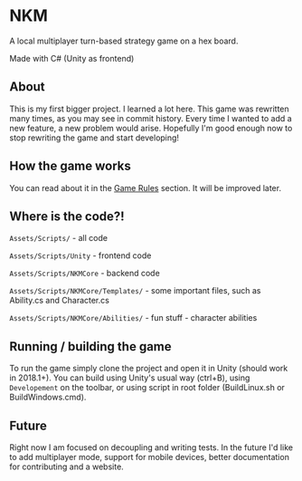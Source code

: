 # NKM

A local multiplayer turn-based strategy game on a hex board.

Made with C# (Unity as frontend)

## About

This is my first bigger project. I learned a lot here.
This game was rewritten many times, as you may see in commit history.
Every time I wanted to add a new feature, a new problem would arise.
Hopefully I'm good enough now to stop rewriting the game and start developing!

## How the game works

You can read about it in the [Game Rules](https://github.com/tojatos/NKM/blob/master/docs/GameRules.md) section.
It will be improved later.

## Where is the code?!

`Assets/Scripts/` - all code

`Assets/Scripts/Unity` - frontend code

`Assets/Scripts/NKMCore` - backend code

`Assets/Scripts/NKMCore/Templates/` - some important files, such as Ability.cs and Character.cs

`Assets/Scripts/NKMCore/Abilities/` - fun stuff - character abilities

## Running / building the game

To run the game simply clone the project and open it in Unity (should work in 2018.1+).
You can build using Unity's usual way (ctrl+B), using `Developement` on the toolbar, or using script in root folder (BuildLinux.sh or BuildWindows.cmd).

## Future

Right now I am focused on decoupling and writing tests.
In the future I'd like to add multiplayer mode, support for mobile devices, better documentation for contributing and a website.
